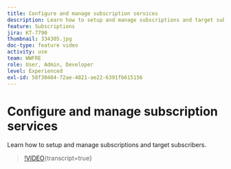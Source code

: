 ```yaml
---
title: Configure and manage subscription services
description: Learn how to setup and manage subscriptions and target subscribers.
feature: Subscriptions
jira: KT-7790
thumbnail: 334305.jpg
doc-type: feature video
activity: use
team: WWFRE
role: User, Admin, Developer
level: Experienced
exl-id: 58f30484-72ae-4821-ae22-6391fb615156
---
```

# Configure and manage subscription services

Learn how to setup and manage subscriptions and target subscribers.

>[!VIDEO](https://video.tv.adobe.com/v/334305?quality=12&learn=on){transcript=true}
